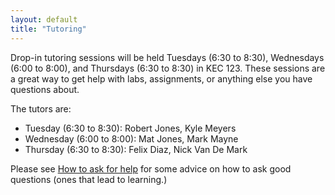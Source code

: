 ```yaml
---
layout: default
title: "Tutoring"
---
```


Drop-in tutoring sessions will be held Tuesdays (6:30 to 8:30), Wednesdays (6:00 to 8:00), and Thursdays (6:30 to 8:30) in KEC 123.  These sessions are a great way to get help with labs, assignments, or anything else you have questions about.

The tutors are:

* Tuesday (6:30 to 8:30): Robert Jones, Kyle Meyers
* Wednesday (6:00 to 8:00): Mat Jones, Mark Mayne
* Thursday (6:30 to 8:30): Felix Diaz, Nick Van De Mark

Please see [How to ask for help](http://faculty.ycp.edu/~dhovemey/askingForHelp.html) for some advice on how to ask good questions (ones that lead to learning.)
